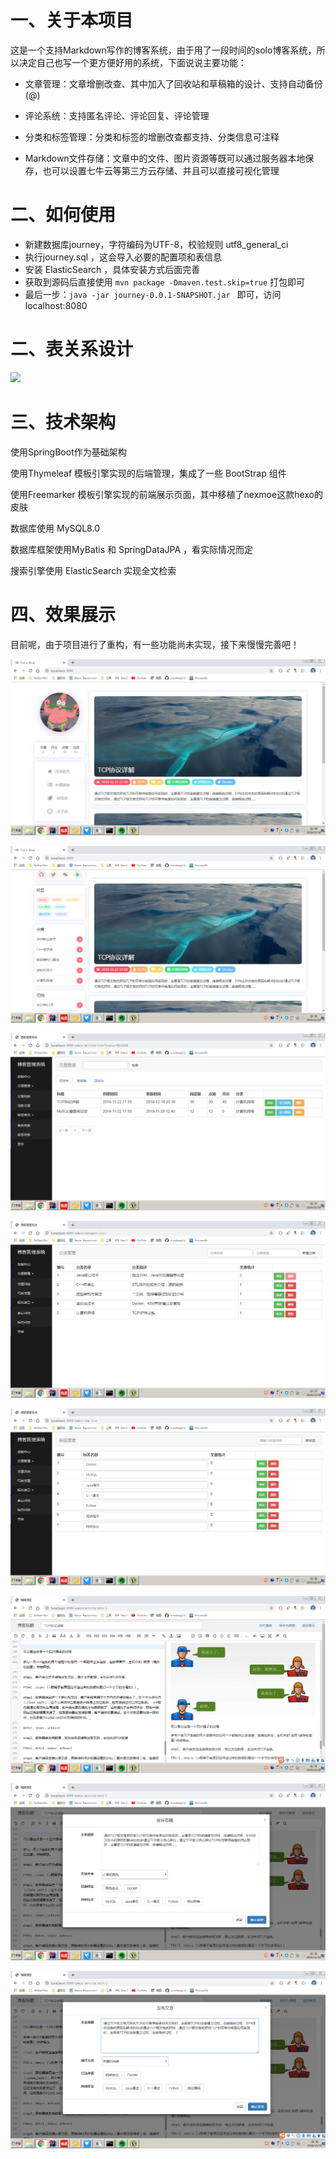 # 一、关于本项目

这是一个支持Markdown写作的博客系统，由于用了一段时间的solo博客系统，所以决定自己也写一个更方便好用的系统，下面说说主要功能：

* 文章管理：文章增删改查、其中加入了回收站和草稿箱的设计、支持自动备份(@)

* 评论系统：支持匿名评论、评论回复、评论管理

* 分类和标签管理：分类和标签的增删改查都支持、分类信息可注释

* Markdown文件存储：文章中的文件、图片资源等既可以通过服务器本地保存，也可以设置七牛云等第三方云存储、并且可以直接可视化管理

# 二、如何使用

* 新建数据库journey，字符编码为UTF-8，校验规则 utf8_general_ci
* 执行journey.sql ，这会导入必要的配置项和表信息
* 安装 ElasticSearch ，具体安装方式后面完善
* 获取到源码后直接使用 `mvn package -Dmaven.test.skip=true`  打包即可
* 最后一步：`java -jar journey-0.0.1-SNAPSHOT.jar ` 即可，访问 localhost:8080 



# 二、表关系设计

![](https://s2.ax1x.com/2019/11/28/QFQuLD.png)

# 三、技术架构

使用SpringBoot作为基础架构

使用Thymeleaf 模板引擎实现的后端管理，集成了一些 BootStrap 组件

使用Freemarker 模板引擎实现的前端展示页面，其中移植了nexmoe这款hexo的皮肤

数据库使用 MySQL8.0 

数据库框架使用MyBatis 和 SpringDataJPA ，看实际情况而定

搜索引擎使用 ElasticSearch 实现全文检索



# 四、效果展示

目前呢，由于项目进行了重构，有一些功能尚未实现，接下来慢慢完善吧！

![](./img/首页展示.png)

![](./img/首页展示2.png)

![](./img/文章管理.png)

![](./img/分类管理.png)

![](./img/标签管理.png)

![](img/博客编辑.png)

![](img/保存草稿.png)

![](img/发布文章.png)

